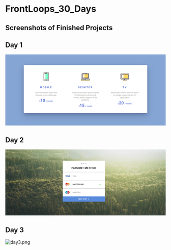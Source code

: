 # FrontLoops_30_Days

## Screenshots of Finished Projects

## Day 1

![day1.png](https://github.com/MelvinPeepers/FrontLoops_30_Days/blob/Day1/Day_1/assets/img/day1.png)

## Day 2

![day2.png](https://github.com/MelvinPeepers/FrontLoops_30_Days/blob/Day2/Day_2/assets/img/day2.png)

## Day 3

![day3.png](https://github.com/MelvinPeepers/FrontLoops_30_Days/blob/Day3/Day_3/assets/img/day2.png)
